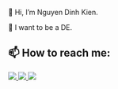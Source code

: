 👋 Hi, I’m Nguyen Dinh Kien.

🌱 I want to be a DE.

## 📫 How to reach me:

<p>
  <a href="https://www.facebook.com/" alt="Facebook">
    <img src="https://img.icons8.com/fluent/48/000000/facebook-new.png" target="_blank" />
  </a> 
  <a href="mailto:kiennguyengtglhd@gmail.com" alt="Email">
    <img src="https://img.icons8.com/fluent/48/000000/mailing.png"/>
  </a>
  <a href="mailto:kiennguyengtglhd@gmail.com" alt="Email">
    <img src="https://icons8.com/icon/xuvGCOXi8Wyg/linkedin"/>
  </a>
</p>


